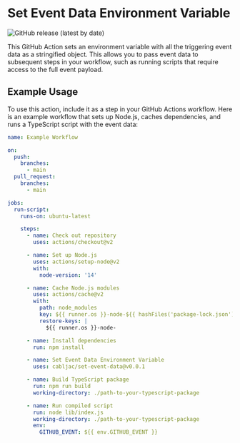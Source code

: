 # Set Event Data Environment Variable

![GitHub release (latest by date)](https://img.shields.io/github/v/release/cabljac/set-event-data)

This GitHub Action sets an environment variable with all the triggering event data as a stringified object. This allows you to pass event data to subsequent steps in your workflow, such as running scripts that require access to the full event payload.

## Example Usage

To use this action, include it as a step in your GitHub Actions workflow. Here is an example workflow that sets up Node.js, caches dependencies, and runs a TypeScript script with the event data:

```yaml
name: Example Workflow

on: 
  push:
    branches:
      - main
  pull_request:
    branches:
      - main

jobs:
  run-script:
    runs-on: ubuntu-latest

    steps:
      - name: Check out repository
        uses: actions/checkout@v2

      - name: Set up Node.js
        uses: actions/setup-node@v2
        with:
          node-version: '14'

      - name: Cache Node.js modules
        uses: actions/cache@v2
        with:
          path: node_modules
          key: ${{ runner.os }}-node-${{ hashFiles('package-lock.json') }}
          restore-keys: |
            ${{ runner.os }}-node-

      - name: Install dependencies
        run: npm install

      - name: Set Event Data Environment Variable
        uses: cabljac/set-event-data@v0.0.1

      - name: Build TypeScript package
        run: npm run build
        working-directory: ./path-to-your-typescript-package

      - name: Run compiled script
        run: node lib/index.js
        working-directory: ./path-to-your-typescript-package
        env:
          GITHUB_EVENT: ${{ env.GITHUB_EVENT }}
